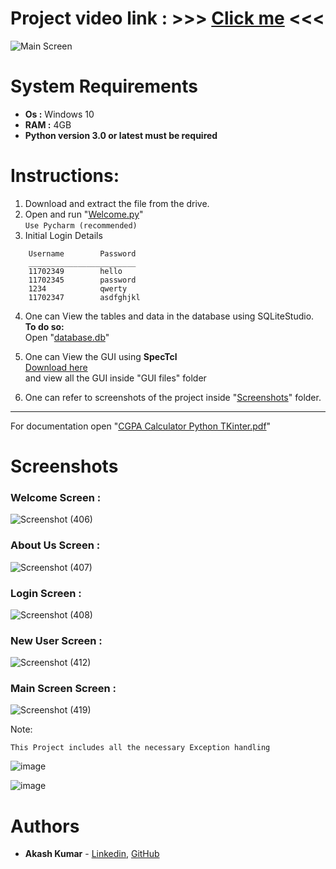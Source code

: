 
# Project video link :  >>>  [Click me](https://tinyurl.com/CGPAcalculatorPython)  <<<
![Main Screen](https://user-images.githubusercontent.com/42477627/90514247-8b743880-e17e-11ea-944a-1b65b1d03b73.png)
<br> 

# System Requirements
* <b>Os :</b> Windows 10
* <b>RAM :</b> 4GB
* <b>Python version 3.0 or latest must be required</b>
 
# Instructions:

1.	Download and extract the file from the drive.
2.	Open and run "[Welcome.py](/Welcome.py)" <br>
	```Use Pycharm (recommended)```
3.	Initial Login Details
```
	Username		Password
	________________________
	11702349	  	hello
	11702345	 	password
	1234			qwerty
	11702347	  	asdfghjkl
 ```
4.	One can View the tables  and data in the database using SQLiteStudio. <br>
	<b>To do so:</b><br>
		Open "[database.db](/database.db)"

6.	One can View the GUI using <b>SpecTcl</b> <br>
	[Download here](https://sourceforge.net/projects/spectcl/)<br>
	and view all the GUI inside "GUI files" folder

7.	One can refer to screenshots of the project inside "[Screenshots](/Screenshots)" folder.


*****************************************************************************************************************
For documentation open "[CGPA Calculator Python TKinter.pdf](/CGPA_Calculator_Python_TKinter.pdf)"

# Screenshots
### Welcome Screen :
![Screenshot (406)](https://user-images.githubusercontent.com/42477627/90515933-f757a080-e180-11ea-9c33-0bbf57b82284.png)
### About Us Screen :
![Screenshot (407)](https://user-images.githubusercontent.com/42477627/90516169-3ede2c80-e181-11ea-9eb7-d7b918803863.png)
### Login Screen :
![Screenshot (408)](https://user-images.githubusercontent.com/42477627/90516204-4d2c4880-e181-11ea-8cab-492ac4be6a12.png)
### New User Screen :
![Screenshot (412)](https://user-images.githubusercontent.com/42477627/90516374-86fd4f00-e181-11ea-8390-d1cda4e85df7.png)
### Main Screen Screen :
![Screenshot (419)](https://user-images.githubusercontent.com/42477627/90516499-b744ed80-e181-11ea-861a-4b80d8394e22.png)

Note:
```
This Project includes all the necessary Exception handling
```
![image](https://user-images.githubusercontent.com/42477627/90517016-70a3c300-e182-11ea-9f1f-0337a737c431.png)

![image](https://user-images.githubusercontent.com/42477627/90518090-ec523f80-e183-11ea-803b-7fcf2a5e4b0a.png)

# Authors

* **Akash Kumar** - [Linkedin](https://www.linkedin.com/in/akash-kumar-747931145/), [GitHub](https://github.com/Akash280999) 